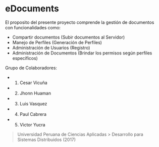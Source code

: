 # eDocuments
El proposito del presente proyecto comprende la gestión de documentos con funcionalidades como:

- Compartir documentos (Subir documentos al Servidor)
- Manejo de Perfiles (Generación de Perfiles)
- Administración de Usuarios (Registro)
- Administración de Documentos (Brindar los permisos según perfiles específicos)

Grupo de Colaboradores:

- 1. Cesar Vicuña
- 2. Jhonn Huaman
- 3. Luis Vasquez
- 4. Paul Cabrera
- 5. Victor Yucra

>Universidad Peruana de Ciencias Aplicadas > Desarrollo para Sistemas Distribuidos (2017)
